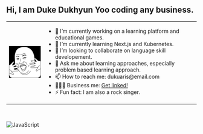 ## Hi, I am Duke Dukhyun Yoo coding any business.

<table>
  <td><img src="avatar_todaysmeme_clean.png" alt="avatar" width="150px"/></td>
  <td font-size="11px">
    <ul>
      <li>🔭 I’m currently working on a learning platform and educational games.</li>
      <li>🌱 I’m currently learning Next.js and Kubernetes.</li>
      <li>👯 I’m looking to collaborate on language skill developement.</li>
      <li>💬 Ask me about learning approaches, especially problem based learning approach.</li>
      <li>📫 How to reach me: dukuaris@email.com</li>
      <li>👨🏻‍💼 Business me: <a href="https://www.linkedin.com/in/duke-yoo/">Get linked!</a></li>
      <li>⚡ Fun fact: I am also a rock singer.</li>
    </ul>
  </td>
</table>
</br>

![JavaScript](https://img.shields.io/badge/-JavaScript-%23F7DF1C?style=for-the-badge&logo=javascript&logoColor=000000&labelColor=%23F7DF1C&color=%23FFCE5A)

